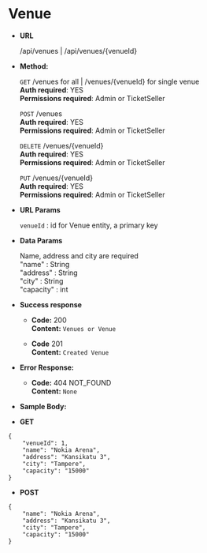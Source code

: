 # **Venue**

- **URL**

  /api/venues | /api/venues/{venueId}

- **Method:**

  `GET` /venues for all | /venues/{venueId} for single venue<br />
  **Auth required**: YES<br />
  **Permissions required**: Admin or TicketSeller<br />

  `POST` /venues<br />
  **Auth required**: YES<br />
  **Permissions required**: Admin or TicketSeller<br />

  `DELETE` /venues/{venueId}<br />
  **Auth required**: YES<br />
  **Permissions required**: Admin or TicketSeller<br />

  `PUT` /venues/{venueId}<br />
  **Auth required**: YES<br />
  **Permissions required**: Admin or TicketSeller<br />

- **URL Params**

  `venueId` : id for Venue entity, a primary key

- **Data Params**

  Name, address and city are required<br />
  "name" : String<br />
  "address" : String<br />
  "city" : String<br />
  "capacity" : int

- **Success response**

  - **Code:** 200 <br />
    **Content:** `Venues or Venue`

  - **Code** 201 <br />
    **Content:** `Created Venue`

- **Error Response:**

  - **Code:** 404 NOT_FOUND <br />
    **Content:** `None`

- **Sample Body:**

- **GET**

```
{
    "venueId": 1,
    "name": "Nokia Arena",
    "address": "Kansikatu 3",
    "city": "Tampere",
    "capacity": "15000"
}
```

- **POST**

```
{
    "name": "Nokia Arena",
    "address": "Kansikatu 3",
    "city": "Tampere",
    "capacity": "15000"
}
```

